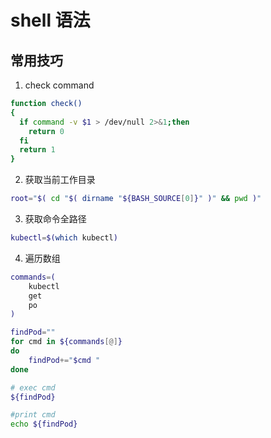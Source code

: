 # shell 语法

## 常用技巧
1. check command
```bash
function check()
{
  if command -v $1 > /dev/null 2>&1;then
    return 0
  fi
  return 1
}
```
2. 获取当前工作目录
```bash
root="$( cd "$( dirname "${BASH_SOURCE[0]}" )" && pwd )"
```

3. 获取命令全路径
```bash
kubectl=$(which kubectl)
```
4. 遍历数组
```bash
commands=(
	kubectl
	get	
	po
)

findPod=""
for cmd in ${commands[@]}
do
	findPod+="$cmd "
done

# exec cmd
${findPod}

#print cmd
echo ${findPod}
```

